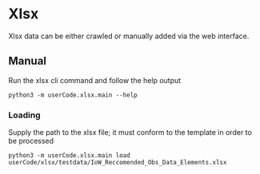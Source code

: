 # Xlsx

Xlsx data can be either crawled or manually added via the web interface. 

## Manual

Run the xlsx cli command and follow the help output

```
python3 -m userCode.xlsx.main --help
```

### Loading

Supply the path to the xlsx file; it must conform to the template in order to be processed

```
python3 -m userCode.xlsx.main load userCode/xlsx/testdata/IoW_Reccomended_Obs_Data_Elements.xlsx
```